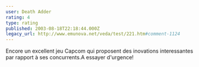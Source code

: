 ```yaml
---
user: Death Adder
rating: 4
type: rating
published: 2003-08-18T22:18:44.000Z
legacy_url: http://www.emunova.net/veda/test/221.htm#comment-1124
---
```

Encore un excellent jeu Capcom qui proposent des inovations interessantes par rapport à ses concurrents.A essayer d'urgence!